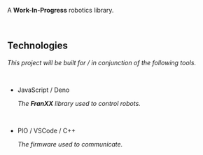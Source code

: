 
A **Work-In-Progress** robotics library.

<br>

## Technologies

*This project will be built for / in conjunction of the following tools.*

<br>

- JavaScript / Deno

  *The **FranXX** library used to control robots.*
  
  <br>
  
- PIO / VSCode / C++

  *The firmware used to communicate.*
  
<br>

